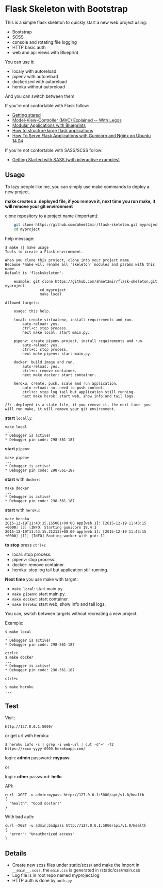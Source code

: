 # Flask Skeleton with Bootstrap

This is a simple flask skeleton to quickly start a new web project using:

- Bootstrap
- SCSS
- console and rotating file logging
- HTTP basic auth
- web and api views with Blueprint

You can use it:

- localy with autoreload
- pipenv with autoreload
- dockerized with autoreload
- heroku without autoreload

And you can switch between them.

If you're not confortable with Flask follow:

- [Getting stared](http://flask.pocoo.org/docs/0.10/quickstart/)
- [Model-View-Controller (MVC) Explained -- With Legos](https://realpython.com/blog/python/the-model-view-controller-mvc-paradigm-summarized-with-legos/)
- [Modular Applications with Blueprints](http://flask.pocoo.org/docs/0.10/blueprints/)
- [How to structure large flask applications](https://www.digitalocean.com/community/tutorials/how-to-structure-large-flask-applications)
- [How To Serve Flask Applications with Gunicorn and Nginx on Ubuntu 14.04](https://www.digitalocean.com/community/tutorials/how-to-serve-flask-applications-with-gunicorn-and-nginx-on-ubuntu-14-04)

If you're not confortable with SASS/SCSS follow:

- [Getting Started with SASS (with interactive examples)](https://scotch.io/tutorials/getting-started-with-sass)

## Usage

To lazy people like me, you can simply use make commands to deploy a new project.

**make creates a .deployed file, if you remove it, next time you run make, it will remove your git environment**

clone repository to a project name (important):

```bash
    git clone https://github.com/ahmet2mir/flask-skeleton.git myproject
    cd myproject
```
help message:

```
$ make || make usage
Tools to create a Flask environment.

When you clone this project, clone into your project name.
Because *make will rename all 'skeleton' modules and params with this name.
Default is 'flaskskeleton'.

    example: git clone https://github.com/ahmet2mir/flask-skeleton.git myproject
                cd myproject
                make local

Allowed targets:

    usage: this help.

    local: create virtualenv, install requirements and run.
        auto-reload: yes.
        ctrl+c: stop process.
        next make local: start main.py.

    pipenv: create pipenv project, install requirements and run.
        auto-reload: yes.
        ctrl+c: stop process.
        next make pipenv: start main.py.

    docker: build image and run.
        auto-reload: yes.
        ctrl+c: remove container.
        next make docker: start container.

    heroku: create, push, scale and run application.
        auto-reload: no, need to push content.
        ctrl+c: stop log tail but application still running.
        next make herok: start web, show info and tail logs.

/!\ .deployed is a state file, if you remove it, the next time  you will run make, it will remove your git environment.
```

**start** `locally`:

```
make local
...
* Debugger is active!
* Debugger pin code: 298-561-187
```

**start** `pipenv`:

```
make pipenv
...
* Debugger is active!
* Debugger pin code: 298-561-187
```

**start** with `docker`:

```
make docker
...
* Debugger is active!
* Debugger pin code: 298-561-187
```

**start** with `heroku`:

```
make heroku
2015-12-19T11:43:15.165081+00:00 app[web.1]: [2015-12-19 11:43:15 +0000] [3] [INFO] Starting gunicorn 19.4.1
2015-12-19T11:43:15.212135+00:00 app[web.1]: [2015-12-19 11:43:15 +0000] [11] [INFO] Booting worker with pid: 11
```

**to stop** press `ctrl+c`

- local: stop process.
- pipenv: stop process.
- docker: remove container.
- heroku: stop log tail but application still running.

**Next time** you use make with target:

- `make local`: start main.py.
- `make pipenv`: start main.py.
- `make docker`: start container.
- `make heroku`: start web, show info and tail logs.

You can, switch between targets without recreating a new project.

Example:

```
$ make local
...
* Debugger is active!
* Debugger pin code: 298-561-187

ctrl+c
$ make docker
...
* Debugger is active!
* Debugger pin code: 298-561-187

ctrl+c

$ make heroku
...
```

## Test

Visit:
    
```
http://127.0.0.1:5000/
```

or get url with heroku:

```
$ heroku info -s | grep -i web-url | cut -d'=' -f2
https://xxxx-yyyy-0000.herokuapp.com/
```
login: **admin**
password: **mypass**

or

login: **other**
password: **hello**

API:

```
curl -XGET -u admin:mypass http://127.0.0.1:5000/api/v1.0/health
{
  "health": "Good doctor!"
}
```

With bad auth:

```
curl -XGET -u admin:badpass http://127.0.0.1:5000/api/v1.0/health
{
  "error": "Unauthorized access"
}
```

## Details

- Create new scss files under static/scss/ and make the import in `__main__.scss`, the `main.css` is generated in /static/css/main.css
- Log file is in root repo named myproject.log
- HTTP auth is done by `auth.py`

